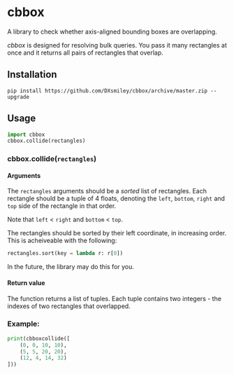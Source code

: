 # cbbox

A library to check whether axis-aligned bounding boxes are overlapping.

*cbbox* is designed for resolving bulk queries. You pass it many rectangles at once and it returns all pairs of rectangles that overlap.

## Installation

	pip install https://github.com/DXsmiley/cbbox/archive/master.zip --upgrade

## Usage

```python
import cbbox
cbbox.collide(rectangles)
```

### cbbox.collide(`rectangles`)

#### Arguments

The `rectangles` arguments should be a *sorted* list of rectangles. Each rectangle should be a tuple of 4 floats, denoting the `left`, `bottom`, `right` and `top` side of the rectangle in that order.

Note that `left` < `right` and `bottom` < `top`.

The rectangles should be sorted by their left coordinate, in increasing order. This is acheiveable with the following:

```python
rectangles.sort(key = lambda r: r[0])
```

In the future, the library may do this for you.

#### Return value

The function returns a list of tuples. Each tuple contains two integers - the indexes of two rectangles that overlapped.

### Example:

```python
print(cbboxcollide([
	(0, 0, 10, 10),
	(5, 5, 20, 20),
	(12, 4, 14, 32)
]))
```
